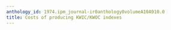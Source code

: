 ```yaml
---
anthology_id: 1974.ipm_journal-ir0anthology0volumeA10A910.0
title: Costs of producing KWIC/KWOC indexes
---
```


